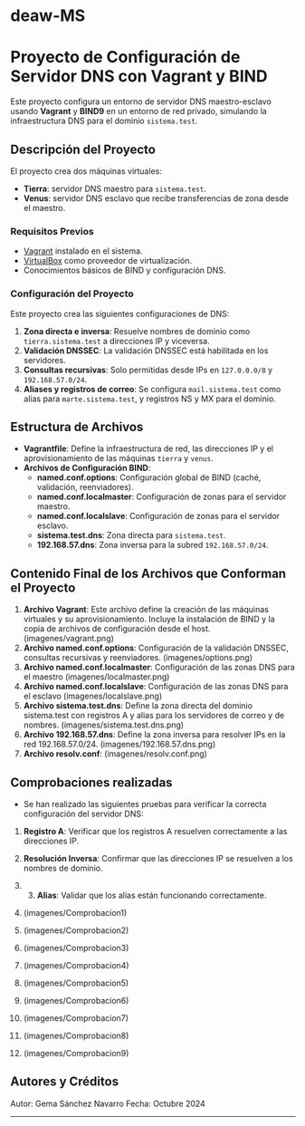 # deaw-MS

# Proyecto de Configuración de Servidor DNS con Vagrant y BIND

Este proyecto configura un entorno de servidor DNS maestro-esclavo usando **Vagrant** y **BIND9** en un entorno de red privado, simulando la infraestructura DNS para el dominio `sistema.test`.

## Descripción del Proyecto

El proyecto crea dos máquinas virtuales:
- **Tierra**: servidor DNS maestro para `sistema.test`.
- **Venus**: servidor DNS esclavo que recibe transferencias de zona desde el maestro.

### Requisitos Previos

- [Vagrant](https://www.vagrantup.com/) instalado en el sistema.
- [VirtualBox](https://www.virtualbox.org/) como proveedor de virtualización.
- Conocimientos básicos de BIND y configuración DNS.

### Configuración del Proyecto

Este proyecto crea las siguientes configuraciones de DNS:

1. **Zona directa e inversa**: Resuelve nombres de dominio como `tierra.sistema.test` a direcciones IP y viceversa.
2. **Validación DNSSEC**: La validación DNSSEC está habilitada en los servidores.
3. **Consultas recursivas**: Solo permitidas desde IPs en `127.0.0.0/8` y `192.168.57.0/24`.
4. **Aliases y registros de correo**: Se configura `mail.sistema.test` como alias para `marte.sistema.test`, y registros NS y MX para el dominio.

## Estructura de Archivos

- **Vagrantfile**: Define la infraestructura de red, las direcciones IP y el aprovisionamiento de las máquinas `tierra` y `venus`.
- **Archivos de Configuración BIND**:
  - **named.conf.options**: Configuración global de BIND (caché, validación, reenviadores).
  - **named.conf.localmaster**: Configuración de zonas para el servidor maestro.
  - **named.conf.localslave**: Configuración de zonas para el servidor esclavo.
  - **sistema.test.dns**: Zona directa para `sistema.test`.
  - **192.168.57.dns**: Zona inversa para la subred `192.168.57.0/24`.

## Contenido Final de los Archivos que Conforman el Proyecto
1. **Archivo Vagrant**: Este archivo define la creación de las máquinas virtuales y su aprovisionamiento. Incluye la instalación de BIND y la copia de archivos de configuración desde el host. (imagenes/vagrant.png)
2. **Archivo named.conf.options**: Configuración de la validación DNSSEC, consultas recursivas y reenviadores. (imagenes/options.png)
3. **Archivo named.conf.localmaster**: Configuración de las zonas DNS para el maestro (imagenes/localmaster.png)
4. **Archivo named.conf.localslave**: Configuración de las zonas DNS para el esclavo (imagenes/localslave.png)
5. **Archivo sistema.test.dns**: Define la zona directa del dominio sistema.test con registros A y alias para los servidores de correo y de nombres. (imagenes/sistema.test.dns.png)
6. **Archivo 192.168.57.dns**: Define la zona inversa para resolver IPs en la red 192.168.57.0/24. (imagenes/192.168.57.dns.png)
7. **Archivo resolv.conf**: (imagenes/resolv.conf.png)

## Comprobaciones realizadas

- Se han realizado las siguientes pruebas para verificar la correcta configuración del servidor DNS:
1. **Registro A**: Verificar que los registros A resuelven correctamente a las direcciones IP.
2. **Resolución Inversa**: Confirmar que las direcciones IP se resuelven a los nombres de dominio.
3. 3. **Alias**: Validar que los alias están funcionando correctamente.

1. (imagenes/Comprobacion1)
2. (imagenes/Comprobacion2)
3. (imagenes/Comprobacion3)
4. (imagenes/Comprobacion4)
5. (imagenes/Comprobacion5)
6. (imagenes/Comprobacion6)
7. (imagenes/Comprobacion7)
8. (imagenes/Comprobacion8)
9. (imagenes/Comprobacion9)

## Autores y Créditos
Autor: Gema Sánchez Navarro
Fecha: Octubre 2024

---